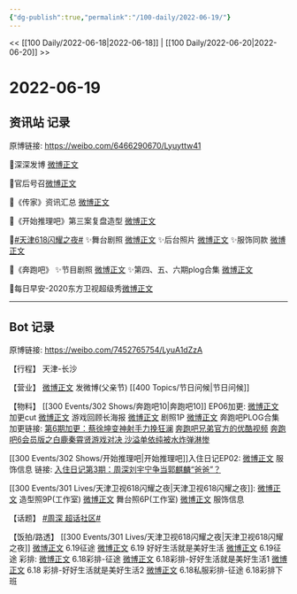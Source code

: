 ```yaml
---
{"dg-publish":true,"permalink":"/100-daily/2022-06-19/"}
---
```



<< [[100 Daily/2022-06-18\|2022-06-18]] | [[100 Daily/2022-06-20\|2022-06-20]] >>

# 2022-06-19

## 资讯站 记录

原博链接: https://weibo.com/6466290670/Lyuyttw41

🌟深深发博 [微博正文](https://m.weibo.cn/6466290670/4782044607156089)

🌟官后号召[微博正文](https://m.weibo.cn/6466290670/4782098898225570)

🌟《传家》资讯汇总 [微博正文](https://m.weibo.cn/6466290670/4782089814410487)

🌟《开始推理吧》第三案复盘造型 [微博正文](https://m.weibo.cn/6466290670/4782112941016478)

🌟[#天津618闪耀之夜#](https://s.weibo.com/weibo?q=%23%E5%A4%A9%E6%B4%A5618%E9%97%AA%E8%80%80%E4%B9%8B%E5%A4%9C%23)
✨舞台剧照 [微博正文](https://m.weibo.cn/6466290670/4782046171895065)
✨后台照片 [微博正文](https://m.weibo.cn/6466290670/4782045228961455)
✨服饰同款 [微博正文](https://m.weibo.cn/6466290670/4782111889035305)

🌟《奔跑吧》
✨节目剧照 [微博正文](https://m.weibo.cn/6466290670/4782108281146217)
✨第四、五、六期plog合集 [微博正文](https://m.weibo.cn/6466290670/4782074931709587)

🌟每日早安-2020东方卫视超级秀[微博正文](https://m.weibo.cn/6466290670/4781992476675204)

---
## Bot 记录

原博链接: https://weibo.com/7452765754/LyuA1dZzA

【行程】
天津-长沙

【营业】
[微博正文](https://m.weibo.cn/1736988591/4782042494272661) 发微博(父亲节) [[400 Topics/节日问候\|节日问候]]

【物料】
[[300 Events/302 Shows/奔跑吧10\|奔跑吧10]] EP06加更:
[微博正文](https://m.weibo.cn/1371117067/4782049065697447) 加更cut
[微博正文](https://m.weibo.cn/5242381821/4782042346166752) 游戏回顾长海报
[微博正文](https://m.weibo.cn/5242381821/4782102728675127) 剧照1P
[微博正文](https://m.weibo.cn/7478855230/4782072617502266) 奔跑吧PLOG合集
加更链接:
[第6期加更：蔡徐坤变神射手力挽狂澜](https://weibo.cn/sinaurl?u=http%3A%2F%2Fv.qq.com%2Fx%2Fcover%2Fmzc002000rylsjf%2Fq00433mlfjz.html)
[奔跑吧兄弟官方的优酷视频](https://weibo.cn/sinaurl?u=https%3A%2F%2Fm.youku.com%2Falipay_video%2Fid_XNTg2OTY1MTA0OA%3D%3D%3Fspm%3Da2h0c.8166622.PhoneSokuMore_1.dselectbutton_1)
[奔跑吧6会员版之白鹿秦霄贤游戏对决 沙溢单依纯被水炸弹淋惨](https://weibo.cn/sinaurl?u=https%3A%2F%2Fwww.iqiyi.com%2Fv_16tqumohtt0.html)

[[300 Events/302 Shows/开始推理吧\|开始推理吧]]入住日记EP02:
[微博正文](https://m.weibo.cn/7710473200/4781894833275824) 服饰信息
链接:
[入住日记第3期：周深刘宇宁争当郭麒麟“爸爸”？](https://weibo.cn/sinaurl?u=http%3A%2F%2Fm.v.qq.com%2Fcover%2Fm%2Fmzc00200alkvmxx.html%3Fvid%3Dm00430asu56)

[[300 Events/301 Lives/天津卫视618闪耀之夜\|天津卫视618闪耀之夜]]:
[微博正文](https://m.weibo.cn/7478855230/4782030430142673) 造型照9P(工作室)
[微博正文](https://m.weibo.cn/7478855230/4782031193507389) 舞台照6P(工作室)
[微博正文](https://m.weibo.cn/7710473200/4782041733791928) 服饰信息

【话题】
[#周深 超话社区#](https://s.weibo.com/weibo?q=%23%E5%91%A8%E6%B7%B1%20%E8%B6%85%E8%AF%9D%E7%A4%BE%E5%8C%BA%23)

【饭拍/路透】
[[300 Events/301 Lives/天津卫视618闪耀之夜\|天津卫视618闪耀之夜]]
[微博正文](https://m.weibo.cn/5183192784/4781819294124284) 6.19征途
[微博正文](https://m.weibo.cn/5183192784/4782080872157392) 6.19 好好生活就是美好生活
[微博正文](https://m.weibo.cn/6126643373/4782065420077786) 6.19征途
彩排:
[微博正文](https://m.weibo.cn/5183192784/4781927226409395) 6.18彩排-征途
[微博正文](https://m.weibo.cn/6083110602/4782168292727536) 6.18彩排-好好生活就是美好生活1
[微博正文](https://m.weibo.cn/6083110602/4782185460012645) 6.18 彩排-好好生活就是美好生活2
[微博正文](https://m.weibo.cn/7495641082/4782196487880721) 6.18私服彩排-征途
[](https://m.weibo.cn/3955360433/4782188094295181) 6.18彩排下班
